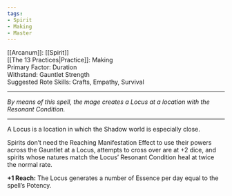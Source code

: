 ```yaml
---
tags:
- Spirit
- Making
- Master
---
```


[[Arcanum]]: [[Spirit]]\
[[The 13 Practices|Practice]]: Making\
Primary Factor: Duration\
Withstand: Gauntlet Strength\
Suggested Rote Skills: Crafts, Empathy, Survival

---

_By means of this spell, the mage creates a Locus at a location with the Resonant Condition._

---

A Locus is a location in which the Shadow world is especially close.

Spirits don’t need the Reaching Manifestation Effect to use their powers across the Gauntlet at a Locus, attempts to cross over are at +2 dice, and spirits whose natures match the Locus’ Resonant Condition heal at twice the normal rate.

**+1 Reach:** The Locus generates a number of Essence per day equal to the spell’s Potency.